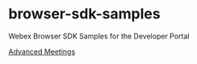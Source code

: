 # browser-sdk-samples
Webex Browser SDK Samples for the Developer Portal

[Advanced Meetings](browser-plugin-meetings)
